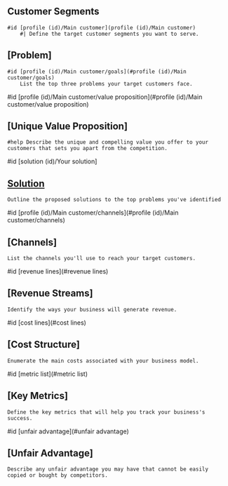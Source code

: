 ## Customer Segments
	#id [profile (id)/Main customer](profile (id)/Main customer)
		#| Define the target customer segments you want to serve.
## [Problem]
	#id [profile (id)/Main customer/goals](#profile (id)/Main customer/goals)
		List the top three problems your target customers face.
#id [profile (id)/Main customer/value proposition](#profile (id)/Main customer/value proposition)
## [Unique Value Proposition]
	#help Describe the unique and compelling value you offer to your customers that sets you apart from the competition.
#id [solution (id)/Your solution]
## [Solution](#solution])
	Outline the proposed solutions to the top problems you've identified
#id [profile (id)/Main customer/channels](#profile (id)/Main customer/channels)
## [Channels]
	List the channels you'll use to reach your target customers.
#id [revenue lines](#revenue lines)
## [Revenue Streams]
	Identify the ways your business will generate revenue.
#id [cost lines](#cost lines)
## [Cost Structure]
	Enumerate the main costs associated with your business model.
#id [metric list](#metric list)
## [Key Metrics]
	Define the key metrics that will help you track your business's success.
#id [unfair advantage](#unfair advantage)
## [Unfair Advantage]
	Describe any unfair advantage you may have that cannot be easily copied or bought by competitors.
